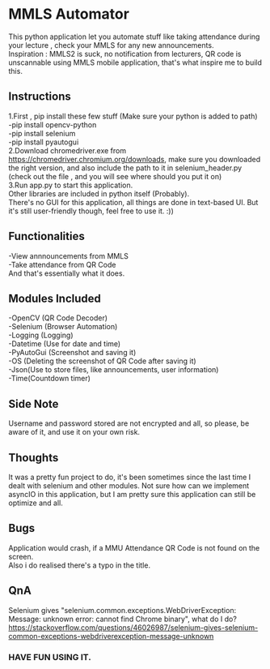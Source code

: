 # MMLS Automator
This python application let you automate stuff like taking attendance during your lecture , check your MMLS for any new announcements.
<br>
Inspiration : MMLS2 is suck, no notification from lecturers, QR code is unscannable using MMLS mobile application, that's what inspire me to build this.

## Instructions
1.First , pip install these few stuff (Make sure your python is added to path)
<br>
-pip install opencv-python
<br>
-pip install selenium
<br>
-pip install pyautogui
<br>
2.Download chromedriver.exe from https://chromedriver.chromium.org/downloads, make sure you downloaded the right version, and also include the path to it in selenium_header.py (check out the file , and you will see where should you put it on)
<br>
3.Run app.py to start this application.
<br>
Other libraries are included in python itself (Probably).
<br>
There's no GUI for this application, all things are done in text-based UI. But it's still user-friendly though, feel free to use it. :))

## Functionalities
-View annnouncements from MMLS
<br>
-Take attendance from QR Code
<br>
And that's essentially what it does.

## Modules Included
-OpenCV (QR Code Decoder)
<br>
-Selenium (Browser Automation)
<br>
-Logging (Logging)
<br>
-Datetime (Use for date and time)
<br>
-PyAutoGui (Screenshot and saving it)
<br>
-OS (Deleting the screenshot of QR Code after saving it)
<br>
-Json(Use to store files, like announcements, user information)
<br>
-Time(Countdown timer)

## Side Note
Username and password stored are not encrypted and all, so please, be aware of it, and use it on your own risk.

## Thoughts
It was a pretty fun project to do, it's been sometimes since the last time I dealt with selenium and other modules. Not sure how can we implement asyncIO in this application, but I am pretty sure this application can still be optimize and all.

## Bugs
Application would crash, if a MMU Attendance QR Code is not found on the screen.
<br>
Also i do realised there's a typo in the title.

## QnA
Selenium gives "selenium.common.exceptions.WebDriverException: Message: unknown error: cannot find Chrome binary", what do I do?
<br>
https://stackoverflow.com/questions/46026987/selenium-gives-selenium-common-exceptions-webdriverexception-message-unknown


### HAVE FUN USING IT.
